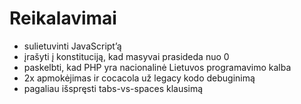 # Reikalavimai
* sulietuvinti JavaScript’ą
* įrašyti į konstituciją, kad masyvai prasideda nuo 0
* paskelbti, kad PHP yra nacionalinė Lietuvos programavimo kalba
* 2x apmokėjimas ir cocacola už legacy kodo debuginimą
* pagaliau išspręsti tabs-vs-spaces klausimą
